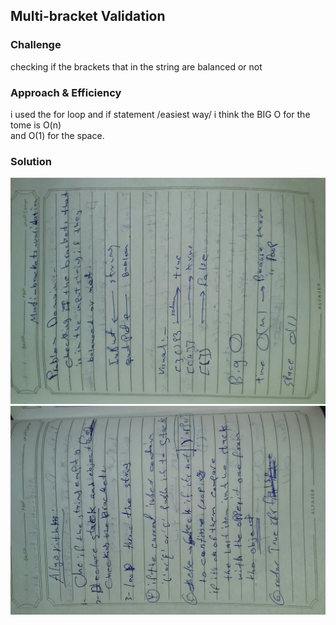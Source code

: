 ## Multi-bracket Validation

### Challenge
checking if the brackets that in the string are balanced or not

### Approach & Efficiency

i used the for loop and if statement /easiest way/ i think the BIG O for the tome is O(n)<br />
and O(1) for the space.

### Solution
![whiteboard images](../../assets/multi-brackets-validation/mbv1.jpg)
![whiteboard images](../../assets/multi-brackets-validation/mbv2.jpg)
